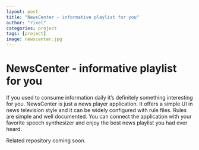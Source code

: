 ```yaml
---
layout: post
title: "NewsCenter - informative playlist for you"
author: "rixel"
categories: project
tags: [project]
image: newscenter.jpg
---
```


# NewsCenter - informative playlist for you

If you used to consume information daily it’s definitely something interesting for you. NewsCenter is just a news player application. It offers a simple UI in news television style and it can be widely configured with rule files. Rules are simple and well documented. You can connect the application with your favorite speech synthesizer and enjoy the best news playlist you had ever heard. 

Related repository coming soon.
